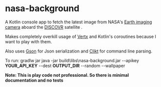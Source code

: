 # nasa-background
A Kotlin console app to fetch the latest image from NASA's [Earth imaging camera](https://epic.gsfc.nasa.gov/) 
aboard the [DISCOVR](https://www.nesdis.noaa.gov/content/dscovr-deep-space-climate-observatory/) satellite .

Makes completely overkill usage of [Vertx](https://vertx.io) and Kotlin's coroutines because I want to play with them.

Also uses [Gson](https://github.com/google/gson) for Json serialization 
and [Clikt](https://github.com/ajalt/clikt) for command line parsing.

To run:
gradlw jar
java -jar build\libs\nasa-background.jar --apikey **YOUR_API_KEY** --dest **OUTPUT_DIR** --random --wallpaper

**Note: This is play code not professional. So there is minimal documentation and no tests**
